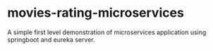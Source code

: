 # movies-rating-microservices

A simple first level demonstration of microservices application using springboot and eureka server. 